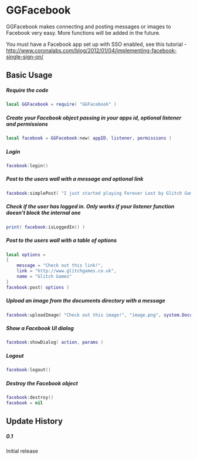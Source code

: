 GGFacebook
============

GGFacebook makes connecting and posting messages or images to Facebook very easy.
More functions will be added in the future. 

You must have a Facebook app set up with SSO enabled, see this tutorial -
http://www.coronalabs.com/blog/2012/01/04/implementing-facebook-single-sign-on/

Basic Usage
-------------------------

##### Require the code
```lua
local GGFacebook = require( "GGFacebook" )
```

##### Create your Facebook object passing in your apps id, optional listener and permissions
```lua
local facebook = GGFacebook:new( appID, listener, permissions )
```

##### Login
```lua
facebook:login()
```

##### Post to the users wall with a message and optional link
```lua
facebook:simplePost( "I just started playing Forever Lost by Glitch Games, it's really awesome!", "http://itunes.apple.com/us/app/forever-lost-episode-1-hd/id542364897?ls=1&mt=8" )
```

##### Check if the user has logged in. Only works if your listener function doesn't block the internal one
```lua
print( facebook:isLoggedIn() )
```

##### Post to the users wall with a table of options
```lua
local options = 
{
	message = "Check out this link!",
	link = "http://www.glitchgames.co.uk",
	name = "Glitch Games"
}
facebook:post( options )
```

##### Upload an image from the documents directory with a message
```lua
facebook:uploadImage( "Check out this image!", "image.png", system.DocumentsDirectory )
```

##### Show a Facebook UI dialog
```lua
facebook:showDialog( action, params )
```

##### Logout
```lua
facebook:logout()
```

##### Destroy the Facebook object
```lua
facebook:destroy()
facebook = nil
```

Update History
-------------------------

##### 0.1
Initial release